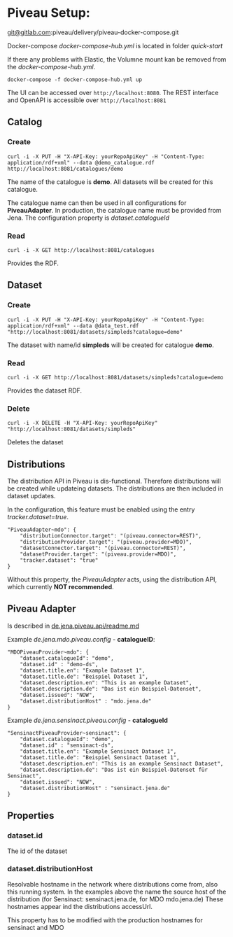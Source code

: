 # Piveau Setup:

git@gitlab.com:piveau/delivery/piveau-docker-compose.git

Docker-compose *docker-compose-hub.yml* is located in folder *quick-start*

If there any problems with Elastic, the Volumne mount kan be removed from the *docker-compose-hub.yml*.

`docker-compose -f docker-compose-hub.yml up`

The UI can be accessed over `http://localhost:8080`. The REST interface and OpenAPI is accessible over `http://localhost:8081`

## Catalog

### Create

`curl -i -X PUT -H "X-API-Key: yourRepoApiKey" -H "Content-Type: application/rdf+xml" --data @demo_catalogue.rdf http://localhost:8081/catalogues/demo`

The name of the catalogue is **demo**. All datasets will be created for this catalogue. 

The catalogue name can then be used in all configurations for **PiveauAdapter**. In production, the catalogue name must be provided from Jena. The configuration property is *dataset.catalogueId*

### Read

`curl -i -X GET http://localhost:8081/catalogues`

Provides the RDF.


## Dataset

### Create

`curl -i -X PUT -H "X-API-Key: yourRepoApiKey" -H "Content-Type: application/rdf+xml" --data @data_test.rdf "http://localhost:8081/datasets/simpleds?catalogue=demo"`

The dataset with name/id **simpleds** will be created for catalogue **demo**.

### Read

`curl -i -X GET http://localhost:8081/datasets/simpleds?catalogue=demo`

Provides the dataset RDF.

### Delete

`curl -i -X DELETE -H "X-API-Key: yourRepoApiKey" "http://localhost:8081/datasets/simpleds"`

Deletes the dataset

## Distributions

The distribution API in Piveau is dis-functional. Therefore distributions will be created while updateing datasets. The distributions are then included in dataset updates.

In the configuration, this feature must be enabled using the entry *tracker.dataset=true*.

```
"PiveauAdapter~mdo": {
	"distributionConnector.target": "(piveau.connector=REST)",
	"distributionProvider.target": "(piveau.provider=MDO)",
	"datasetConnector.target": "(piveau.connector=REST)",
	"datasetProvider.target": "(piveau.provider=MDO)",
	"tracker.dataset": "true"
}
```

Without this property, the *PiveauAdapter* acts, using the distribution API, which currently **NOT recommended**.

## Piveau Adapter

Is described in [de.jena.piveau.api/readme.md](../de.jena.piveau.api/readme.md)


Example *de.jena.mdo.piveau.config* - **catalogueID**:
```
"MDOPiveauProvider~mdo": {
	"dataset.catalogueId": "demo",
	"dataset.id" : "demo-ds",
	"dataset.title.en": "Example Dataset 1",
	"dataset.title.de": "Beispiel Dataset 1",
	"dataset.description.en": "This is an example Dataset",
	"dataset.description.de": "Das ist ein Beispiel-Datenset",
	"dataset.issued": "NOW",
	"dataset.distributionHost" : "mdo.jena.de"
}
```

Example *de.jena.sensinact.piveau.config* - **catalogueId**

```
"SensinactPiveauProvider~sensinact": {
	"dataset.catalogueId": "demo",
	"dataset.id" : "sensinact-ds",
	"dataset.title.en": "Example Sensinact Dataset 1",
	"dataset.title.de": "Beispiel Sensinact Dataset 1",
	"dataset.description.en": "This is an example Sensinact Dataset",
	"dataset.description.de": "Das ist ein Beispiel-Datenset für Sensinact",
	"dataset.issued": "NOW",
	"dataset.distributionHost" : "sensinact.jena.de"
}
```

## Properties

### dataset.id

The id of the dataset

### dataset.distributionHost

Resolvable hostname in the network where distributions come from, also this running system. In the examples above the name the source host of the distribution (for Sensinact: sensinact.jena.de, for MDO mdo.jena.de) These hostnames appear ind the distributions accessUrl.

This property has to be modified with the production hostnames for sensinact and MDO